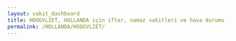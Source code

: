 ```yaml
---
layout: vakit_dashboard
title: HOOGVLIET, HOLLANDA için iftar, namaz vakitleri ve hava durumu - ilçe/eyalet seç
permalink: /HOLLANDA/HOOGVLIET/
---
```


<script type="text/javascript">
  var GLOBAL_COUNTRY = 'HOLLANDA';
  var GLOBAL_CITY = 'HOOGVLIET';
  var GLOBAL_STATE = '';
  var lat = 72;
  var lon = 21;
</script>
